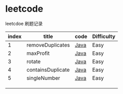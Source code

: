 # leetcode
leetcdoe 刷题记录

| index | title             | code     | Difficulty |
| ----- | ----------------- | -------- | ---------- |
| 1     | removeDuplicates  | [Java]() | Easy       |
| 2     | maxProfit         | [Java]() | Easy       |
| 3     | rotate            | [Java]() | Easy       |
| 4     | containsDuplicate | [Java]() | Easy       |
| 5     | singleNumber      | [Java]() | Easy       |
|       |                   |          |            |
|       |                   |          |            |
|       |                   |          |            |